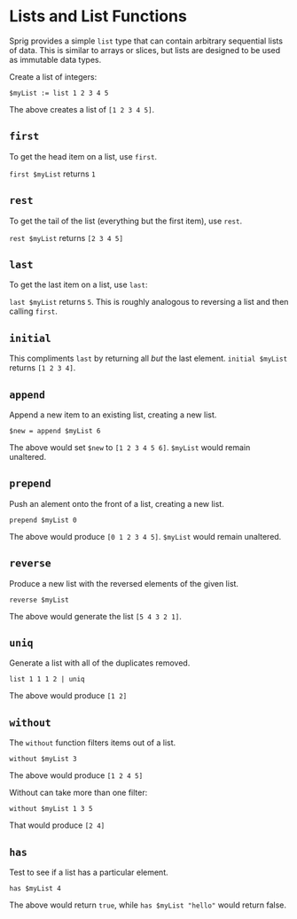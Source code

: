 # Lists and List Functions

Sprig provides a simple `list` type that can contain arbitrary sequential lists
of data. This is similar to arrays or slices, but lists are designed to be used
as immutable data types.

Create a list of integers:

```
$myList := list 1 2 3 4 5
```

The above creates a list of `[1 2 3 4 5]`.

## `first`

To get the head item on a list, use `first`.

`first $myList` returns `1`

## `rest`

To get the tail of the list (everything but the first item), use `rest`.

`rest $myList` returns `[2 3 4 5]`

## `last`

To get the last item on a list, use `last`:

`last $myList` returns `5`. This is roughly analogous to reversing a list and
then calling `first`.

## `initial`

This compliments `last` by returning all _but_ the last element.
`initial $myList` returns `[1 2 3 4]`.

## `append`

Append a new item to an existing list, creating a new list.

```
$new = append $myList 6
```

The above would set `$new` to `[1 2 3 4 5 6]`. `$myList` would remain unaltered.

## `prepend`

Push an alement onto the front of a list, creating a new list.

```
prepend $myList 0
```

The above would produce `[0 1 2 3 4 5]`. `$myList` would remain unaltered.

## `reverse`

Produce a new list with the reversed elements of the given list.

```
reverse $myList
```

The above would generate the list `[5 4 3 2 1]`.

## `uniq`

Generate a list with all of the duplicates removed.

```
list 1 1 1 2 | uniq
```

The above would produce `[1 2]`

## `without`

The `without` function filters items out of a list.

```
without $myList 3
```

The above would produce `[1 2 4 5]`

Without can take more than one filter:

```
without $myList 1 3 5
```

That would produce `[2 4]`

##  `has`

Test to see if a list has a particular element.

```
has $myList 4
```

The above would return `true`, while `has $myList "hello"` would return false.
